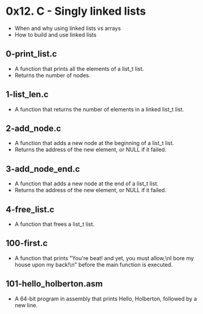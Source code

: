 # 0x12. C - Singly linked lists

* When and why using linked lists vs arrays
* How to build and use linked lists

## 0-print_list.c

* A function that prints all the elements of a list_t list.
* Returns the number of nodes.

## 1-list_len.c

* A function that returns the number of elements in a linked list_t list.

## 2-add_node.c

* A function that adds a new node at the beginning of a list_t list.
* Returns the address of the new element, or NULL if it failed.

## 3-add_node_end.c

* A function that adds a new node at the end of a list_t list.
* Returns the address of the new element, or NULL if it failed.

## 4-free_list.c

* A function that frees a list_t list.

## 100-first.c

* A function that prints "You're beat! and yet, you must allow,\nI bore my house upon my back!\n" before the main function is executed.

## 101-hello_holberton.asm

* A 64-bit program in assembly that prints Hello, Holberton, followed by a new line.

